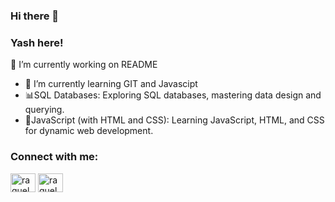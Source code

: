 ### Hi there 👋

### Yash here!  
🔭 I’m currently working on README
- 🌱 I’m currently learning GIT and Javascipt
- 📊SQL Databases: Exploring SQL databases, mastering data design and querying.
- 🚀JavaScript (with HTML and CSS): Learning JavaScript, HTML, and CSS for dynamic web development.

<h3 align="left">Connect with me:</h3>
<p align="left">
<a href="https://linkedin.com/in/raquel patzdor" target="blank"><img align="center" src="https://raw.githubusercontent.com/rahuldkjain/github-profile-readme-generator/master/src/images/icons/Social/linked-in-alt.svg" alt="raquel patzdor" height="30" width="40" /></a>
<a href="https://instagram.com/raquel patzdorf" target="blank"><img align="center" src="https://raw.githubusercontent.com/rahuldkjain/github-profile-readme-generator/master/src/images/icons/Social/instagram.svg" alt="raquel patzdorf" height="30" width="40" /></a>


<!--
**yalvam/yalvam** is a ✨ _special_ ✨ repository because its `README.md` (this file) appears on your GitHub profile.

Here are some ideas to get you started:

- 🔭 I’m currently working on ...
- 🌱 I’m currently learning ...
- 👯 I’m looking to collaborate on ...
- 🤔 I’m looking for help with ...
- 💬 Ask me about ...
- 📫 How to reach me: ...
- 😄 Pronouns: ...
- ⚡ Fun fact: ...
-->
